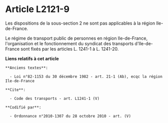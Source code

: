 # Article L2121-9

Les dispositions de la sous-section 2 ne sont pas applicables à la région Ile-de-France. 

Le régime de transport public de personnes en région Ile-de-France, l'organisation et le fonctionnement du syndicat des
transports d'Ile-de-France sont fixés par les articles L. 1241-1 à L. 1241-20.

**Liens relatifs à cet article**

	**Anciens textes**:

	  - Loi n°82-1153 du 30 décembre 1982 - art. 21-1 (Ab), ecqc la région Ile-de-France

	**Cite**:

	  - Code des transports - art. L1241-1 (V)

	**Codifié par**:

	  - Ordonnance n°2010-1307 du 28 octobre 2010 - art. (V)
